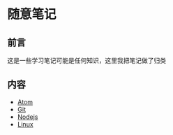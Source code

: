 # 随意笔记

## 前言
这是一些学习笔记可能是任何知识，这里我把笔记做了归类

## 内容
* [Atom](atom/readme.md)
* [Git](git/readme.md)
* [Nodejs](Nodejs/readme.md)
* [Linux](Linux/readme.md)
